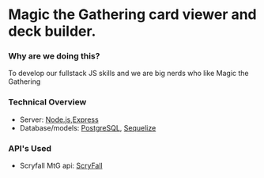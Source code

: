 # Magic the Gathering card viewer and deck builder.

### Why are we doing this?

To develop our fullstack JS skills and we are big nerds who like Magic the Gathering

### Technical Overview

- Server: [Node.js](https://nodejs.org/dist/latest-v12.x/docs/api/),[Express](https://expressjs.com/)
- Database/models: [PostgreSQL](http://www.postgresql.org/), [Sequelize](https://sequelize.org/v5/manual/migrations.html)

### API's Used

- Scryfall MtG api: [ScryFall](https://scryfall.com/docs/api)

